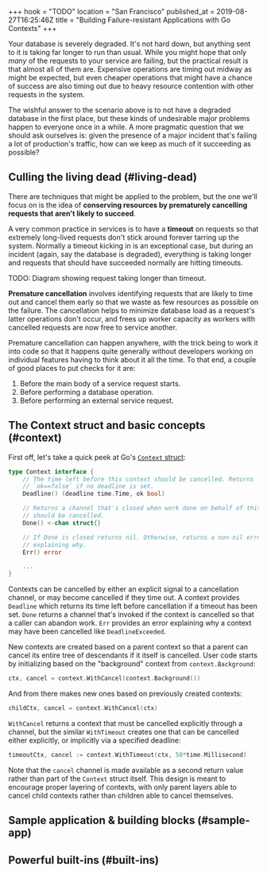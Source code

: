 +++
hook = "TODO"
location = "San Francisco"
published_at = 2019-08-27T16:25:46Z
title = "Building Failure-resistant Applications with Go Contexts"
+++

Your database is severely degraded. It's not hard down, but anything sent to
it is taking far longer to run than usual. While you might hope that only
_many_ of the requests to your service are failing, but the practical result
is that almost all of them are. Expensive operations are timing out midway as
might be expected, but even cheaper operations that might have a chance of
success are also timing out due to heavy resource contention with other
requests in the system.

The wishful answer to the scenario above is to not have a degraded database
in the first place, but these kinds of undesirable major problems happen to
everyone once in a while. A more pragmatic question that we should ask
ourselves is: given the presence of a major incident that's failing a lot of
production's traffic, how can we keep as much of it succeeding as possible?

## Culling the living dead (#living-dead)

There are techniques that might be applied to the problem, but the one we'll
focus on is the idea of **conserving resources by prematurely cancelling
requests that aren't likely to succeed**.

A very common practice in services is to have a **timeout** on requests so
that extremely long-lived requests don't stick around forever tarring up the
system. Normally a timeout kicking in is an exceptional case, but during an
incident (again, say the database is degraded), everything is taking longer
and requests that should have succeeded normally are hitting timeouts.

TODO: Diagram showing request taking longer than timeout.

**Premature cancellation** involves identifying requests
that are likely to time out and cancel them early so that we waste as few
resources as possible on the failure. The cancellation helps to minimize
database load as a request's latter operations don't occur, and frees up
worker capacity as workers with cancelled requests are now free to service
another.

Premature cancellation can happen anywhere, with the trick being to work it
into code so that it happens quite generally without developers working on
individual features having to think about it all the time. To that end, a
couple of good places to put checks for it are:

1. Before the main body of a service request starts.
2. Before performing a database operation.
3. Before performing an external service request.

## The Context struct and basic concepts (#context)

First off, let's take a quick peek at Go's [`Context` struct][gocontext]:

```go
type Context interface {
    // The time left before this context should be cancelled. Returns
    // `ok==false` if no deadline is set.
    Deadline() (deadline time.Time, ok bool)

    // Returns a channel that's closed when work done on behalf of this context
    // should be cancelled.
    Done() <-chan struct{}

    // If Done is closed returns nil. Otherwise, returns a non-nil error
    // explaining why.
    Err() error

    ...
}
```

Contexts can be cancelled by either an explicit signal to a cancellation
channel, or may become cancelled if they time out. A context provides
`Deadline` which returns its time left before cancellation if a timeout has
been set. `Done` returns a channel that's invoked if the context is cancelled
so that a caller can abandon work. `Err` provides an error explaining why a
context may have been cancelled like `DeadlineExceeded`.

New contexts are created based on a parent context so that a parent can
cancel its entire tree of descendants if it itself is cancelled. User code
starts by initializing based on the "background" context from
`context.Background`:

```go
ctx, cancel = context.WithCancel(context.Background())
```

And from there makes new ones based on previously created contexts:

```go
childCtx, cancel = context.WithCancel(ctx)
```

`WithCancel` returns a context that must be cancelled explicitly through a
channel, but the similar `WithTimeout` creates one that can be cancelled
either explicitly, or implicitly via a specified deadline:

```go
timeoutCtx, cancel := context.WithTimeout(ctx, 50*time.Millisecond)
```

Note that the `cancel` channel is made available as a second return value
rather than part of the `Context` struct itself. This design is meant to
encourage proper layering of contexts, with only parent layers able to cancel
child contexts rather than children able to cancel themselves.

## Sample application & building blocks (#sample-app)

## Powerful built-ins (#built-ins)

[gocontext]: https://golang.org/pkg/context/
